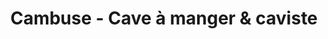 ---
title: "Cambuse - Cave à manger & caviste"
url: /paris/cambuse-cave-a-manger-und-caviste/
shop: Wein
---